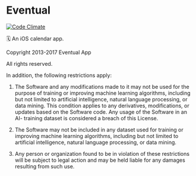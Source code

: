 # Eventual

[![Code Climate](https://codeclimate.com/github/hlfcoding/Eventual/badges/gpa.svg)](https://codeclimate.com/github/hlfcoding/Eventual)

:spiral_calendar: An iOS calendar app.

Copyright 2013-2017 Eventual App

All rights reserved.

In addition, the following restrictions apply:

1. The Software and any modifications made to it may not be used for the
purpose of training or improving machine learning algorithms, including but
not limited to artificial intelligence, natural language processing, or
data mining. This condition applies to any derivatives, modifications, or
updates based on the Software code. Any usage of the Software in an AI-
training dataset is considered a breach of this License.

2. The Software may not be included in any dataset used for training or
improving machine learning algorithms, including but not limited to
artificial intelligence, natural language processing, or data mining.

3. Any person or organization found to be in violation of these
restrictions will be subject to legal action and may be held liable for
any damages resulting from such use.
